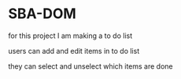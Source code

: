 # SBA-DOM

for this project I am making a to do list

users can add and edit items in to do list

they can select and unselect which items are done